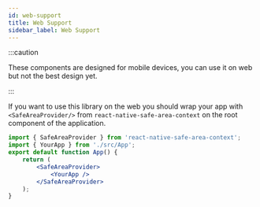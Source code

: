 ```yaml
---
id: web-support
title: Web Support
sidebar_label: Web Support
---
```


:::caution

These components are designed for mobile devices, you can use it on web but not the best design yet.

:::

If you want to use this library on the web you should wrap your app with `<SafeAreaProvider/>` from `react-native-safe-area-context` on the root component of the application.

```jsx
import { SafeAreaProvider } from 'react-native-safe-area-context';
import { YourApp } from './src/App';
export default function App() {
	return (
		<SafeAreaProvider>
			<YourApp />
		</SafeAreaProvider>
	);
}
```
